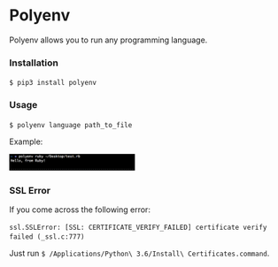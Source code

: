 # Polyenv

Polyenv allows you to run any programming language.

### Installation

`$ pip3 install polyenv`

### Usage

`$ polyenv language path_to_file`

Example:

<img src = https://github.com/FrankKair/polyenv/blob/master/assets/example.png width="45%" height="45%"/>

### SSL Error

If you come across the following error:

`ssl.SSLError: [SSL: CERTIFICATE_VERIFY_FAILED] certificate verify failed (_ssl.c:777)`

Just run `$ /Applications/Python\ 3.6/Install\ Certificates.command`.
